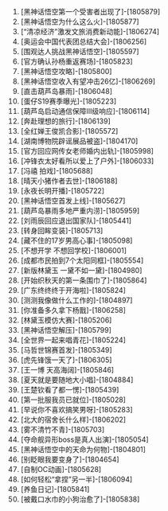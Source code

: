 
1. [黑神话悟空第一个受害者出现了]-[1805879]
1. [黑神话悟空为什么这么火]-[1805877]
1. [“清凉经济”激发文旅消费新动能]-[1806274]
1. [奥运会中国代表团总结大会]-[1806256]
1. [围观达人挑战黑神话悟空]-[1805597]
1. [官方确认孙杨重返赛场]-[1805823]
1. [黑神话悟空攻略]-[1805800]
1. [黑神话悟空收入有望冲击26亿]-[1806269]
1. [直击葫芦岛暴雨]-[1806048]
1. [蛋仔S19赛季曝光]-[1805223]
1. [葫芦岛启动通信保障Ⅲ级响应]-[1806114]
1. [奔赴理想的旅行]-[1806139]
1. [全红婵王俊凯合影]-[1805572]
1. [湖南博物院辟谣展品被盗]-[1804170]
1. [官方回应网传女老师婚内出轨]-[1805998]
1. [冲锋衣太好看所以爱上了户外]-[1806033]
1. [冯禧 拍戏]-[1805688]
1. [晴天小猪作者去世]-[1806188]
1. [永夜长明开播]-[1805722]
1. [黑神话悟空首发上线]-[1805627]
1. [葫芦岛暴雨多地严重内涝]-[1805959]
1. [刘雨辰回应退出国家队]-[1805441]
1. [转身回眸变装]-[1805713]
1. [藏不住的17岁男高心事]-[1805098]
1. [不想开学 不想回学校]-[1806001]
1. [成都市民拍到7个太阳同框]-[1805554]
1. [新版林黛玉 一黛不如一黛]-[1804980]
1. [开始织秋天的第一条围巾了]-[1805864]
1. [广东终终终于开海啦]-[1805824]
1. [测测我像做什么工作的]-[1804897]
1. [你准备多久拿下杨戬]-[1806258]
1. [林黛玉模仿大赛]-[1805206]
1. [黑神话悟空解压]-[1805799]
1. [全世界一起来唱青花]-[1805224]
1. [马哲世锦赛首发]-[1805349]
1. [虎先锋饿一天了]-[1806305]
1. [王一博 天高海阔]-[1805846]
1. [夏天就是要随地大小唱]-[1804884]
1. [王楚钦看了都一愣]-[1805439]
1. [第一批服我员已就位]-[1805028]
1. [早说你不喜欢搞笑男呀]-[1805283]
1. [北大的宿舍长什么样]-[1806202]
1. [雾不清竹不青]-[1805703]
1. [夺命舰异形boss是真人出演]-[1805054]
1. [黑神话悟空中的天命为何物]-[1804801]
1. [别眨眼我要变身了]-[1804654]
1. [自制OC动画]-[1805628]
1. [如何轻松“拿捏”另一半]-[1806094]
1. [养鱼日记]-[1805841]
1. [被戴口水巾的小狗治愈了]-[1805838]